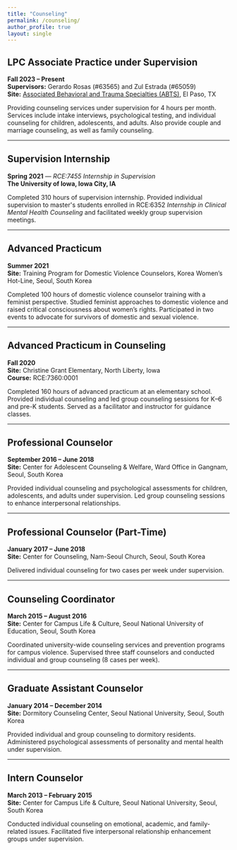 ```yaml
---
title: "Counseling"
permalink: /counseling/
author_profile: true
layout: single
---
```


## LPC Associate Practice under Supervision  
**Fall 2023 – Present**  
**Supervisors:** Gerardo Rosas (#63565) and Zul Estrada (#65059)  
**Site:** <a href="https://www.abts.us/" target="_blank" rel="noopener">Associated Behavioral and Trauma Specialties (ABTS)</a>, El Paso, TX  

Providing counseling services under supervision for 4 hours per month. Services include intake interviews, psychological testing, and individual counseling for children, adolescents, and adults. Also provide couple and marriage counseling, as well as family counseling.

---

## Supervision Internship  
**Spring 2021** — *RCE:7455 Internship in Supervision*  
**The University of Iowa, Iowa City, IA**  

Completed 310 hours of supervision internship. Provided individual supervision to master's students enrolled in RCE:6352 *Internship in Clinical Mental Health Counseling* and facilitated weekly group supervision meetings.

---

## Advanced Practicum  
**Summer 2021**  
**Site:** Training Program for Domestic Violence Counselors, Korea Women’s Hot-Line, Seoul, South Korea  

Completed 100 hours of domestic violence counselor training with a feminist perspective. Studied feminist approaches to domestic violence and raised critical consciousness about women’s rights. Participated in two events to advocate for survivors of domestic and sexual violence.

---

## Advanced Practicum in Counseling  
**Fall 2020**  
**Site:** Christine Grant Elementary, North Liberty, Iowa  
**Course:** RCE:7360:0001  

Completed 160 hours of advanced practicum at an elementary school. Provided individual counseling and led group counseling sessions for K–6 and pre-K students. Served as a facilitator and instructor for guidance classes.

---
## Professional Counselor  
**September 2016 – June 2018**  
**Site:** Center for Adolescent Counseling & Welfare, Ward Office in Gangnam, Seoul, South Korea  

Provided individual counseling and psychological assessments for children, adolescents, and adults under supervision. Led group counseling sessions to enhance interpersonal relationships.

---

## Professional Counselor (Part-Time)  
**January 2017 – June 2018**  
**Site:** Center for Counseling, Nam-Seoul Church, Seoul, South Korea  

Delivered individual counseling for two cases per week under supervision.

---

## Counseling Coordinator  
**March 2015 – August 2016**  
**Site:** Center for Campus Life & Culture, Seoul National University of Education, Seoul, South Korea  

Coordinated university-wide counseling services and prevention programs for campus violence. Supervised three staff counselors and conducted individual and group counseling (8 cases per week).

---

## Graduate Assistant Counselor  
**January 2014 – December 2014**  
**Site:** Dormitory Counseling Center, Seoul National University, Seoul, South Korea  

Provided individual and group counseling to dormitory residents. Administered psychological assessments of personality and mental health under supervision.

---

## Intern Counselor  
**March 2013 – February 2015**  
**Site:** Center for Campus Life & Culture, Seoul National University, Seoul, South Korea  

Conducted individual counseling on emotional, academic, and family-related issues. Facilitated five interpersonal relationship enhancement groups under supervision.
